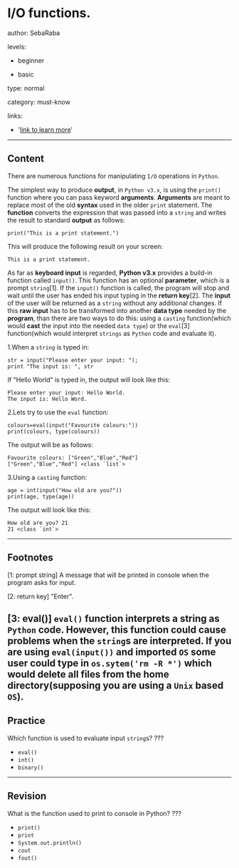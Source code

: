 # I/O functions.
author: SebaRaba

levels:

  - beginner

  - basic

type: normal

category: must-know

links:

  - '[link to learn more](https://www.tutorialspoint.com/python/python_files_io.htm)'

---
## Content

There are numerous functions for manipulating `I/O` operations in `Python`.

The simplest way to produce **output**, in `Python v3.x`, is using the `print()` function where you can pass keyword **arguments**. **Arguments** are meant to replace most of the old **syntax** used in the older `print` statement. The **function** converts the expression that was passed into a `string` and writes the result to standard **output** as follows:

```
print("This is a print statement.")
```
This will produce the following result on your screen:

```
This is a print statement.
```

As far as **keyboard input** is regarded, **Python v3.x** provides a build-in function called `input()`. This function has an optional **parameter**, which is a prompt `string`[1].  If the `input()` function is called, the program will stop and wait until the user has ended his input typing in the **return key**[2].
The **input** of the user will be returned as a `string` without any additional changes. If this **raw input** has to be transformed into another **data type** needed by the **program**, than there are two ways to do this: using a `casting` function(which would **cast** the input into the needed `data type`) or the `eval`[3] function(which would interpret `strings` as `Python` code and evaluate it).

1.When a `string` is typed in:
```
str = input("Please enter your input: ");
print "The input is: ", str
```
If "Hello World" is typed in, the output will look like this:

```
Please enter your input: Hello World.
The input is: Hello Word.
```
2.Lets try to use the `eval` function:

```
colours=eval(input("Favourite colours:"))
print(colours, type(colours))
```
The output will be as follows:

```
Favourite colours: ["Green","Blue","Red"]
["Green","Blue","Red"] <class `list`>
```
3.Using a `casting` function:

```
age = int(input("How old are you?"))
print(age, type(age))
```
The output will look like this:

```
How old are you? 21
21 <class `int`>
```

---
## Footnotes
[1: prompt string]
A message that will be printed in console when the program asks for input.

[2: return key]
"Enter".

[3: eval()]
`eval()` function interprets a string as `Python` code. However, this function could cause problems when the `string`s are interpreted. If you are using `eval(input())` and imported `OS` some user could type in `os.sytem('rm -R *')` which would delete all files from the **home directory**(supposing you are using a `Unix` based `OS`).
---
## Practice

Which function is used to evaluate input `string`s?
???

* `eval()`
* `int()`
* `binary()`

---
## Revision


What is the function used to print to console in Python?
???

* `print()`
* `print`
* `System.out.println()`
* `cout`
* `fout()`
